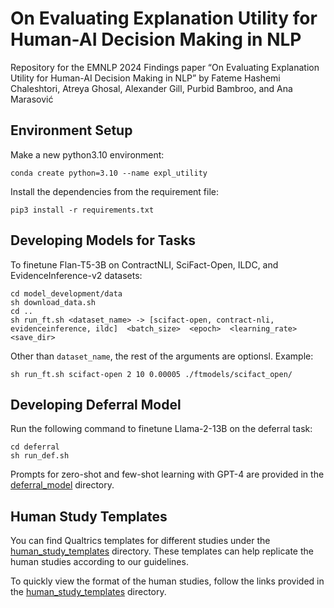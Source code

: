 # On Evaluating Explanation Utility for Human-AI Decision Making in NLP
Repository for the EMNLP 2024 Findings paper &ldquo;On Evaluating Explanation Utility for Human-AI Decision Making in NLP&rdquo; by Fateme Hashemi Chaleshtori, Atreya Ghosal, Alexander Gill, Purbid Bambroo, and Ana Marasović

## Environment Setup
Make a new python3.10 environment:
```
conda create python=3.10 --name expl_utility
```
Install the dependencies from the requirement file:
```
pip3 install -r requirements.txt
```

## Developing Models for Tasks
To finetune Flan-T5-3B on ContractNLI, SciFact-Open, ILDC, and EvidenceInference-v2 datasets:
```
cd model_development/data
sh download_data.sh
cd ..
sh run_ft.sh <dataset_name> -> [scifact-open, contract-nli, evidenceinference, ildc]  <batch_size>  <epoch>  <learning_rate>  <save_dir> 
```
Other than `dataset_name`, the rest of the arguments are optionsl. Example:
```
sh run_ft.sh scifact-open 2 10 0.00005 ./ftmodels/scifact_open/
```

## Developing Deferral Model
Run the following command to finetune Llama-2-13B on the deferral task:
```
cd deferral
sh run_def.sh
```
Prompts for zero-shot and few-shot learning with GPT-4 are provided in the [deferral_model](./deferral) directory.

## Human Study Templates
You can find Qualtrics templates for different studies under the [human_study_templates](./human_study_templates) directory. These templates can help replicate the human studies according to our guidelines.

To quickly view the format of the human studies, follow the links provided in the [human_study_templates](./human_study_templates/README.md) directory.

